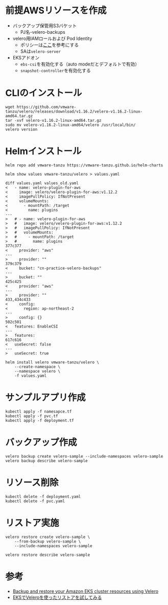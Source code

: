 # 前提AWSリソースを作成

- バックアップ保管用S3バケット
  - PJ名-velero-backups
- velero用IAMロールおよび Pod Identity
  - ポリシーは[ここ](https://aws.amazon.com/jp/blogs/containers/backup-and-restore-your-amazon-eks-cluster-resources-using-velero/)を参考にする
  - SAは`velero-server`
- EKSアドオン
  - `ebs-csi`を有効化する（auto modeだとデフォルトで有効）
  - `snapshot-controller`を有効化する

# CLIのインストール

```
wget https://github.com/vmware-tanzu/velero/releases/download/v1.16.2/velero-v1.16.2-linux-amd64.tar.gz
tar -xvf velero-v1.16.2-linux-amd64.tar.gz
sudo mv velero-v1.16.2-linux-amd64/velero /usr/local/bin/
velero version
```

# Helmインストール

```
helm repo add vmware-tanzu https://vmware-tanzu.github.io/helm-charts
```

```
helm show values vmware-tanzu/velero > values.yaml
```

```
diff values.yaml values_old.yaml
<   - name: velero-plugin-for-aws
<     image: velero/velero-plugin-for-aws:v1.12.2
<     imagePullPolicy: IfNotPresent
<     volumeMounts:
<       - mountPath: /target
<         name: plugins
---
>   # - name: velero-plugin-for-aws
>   #   image: velero/velero-plugin-for-aws:v1.12.2
>   #   imagePullPolicy: IfNotPresent
>   #   volumeMounts:
>   #     - mountPath: /target
>   #       name: plugins
377c377
<     provider: "aws"
---
>     provider: ""
379c379
<     bucket: "cn-practice-velero-backups"
---
>     bucket: ""
425c425
<     provider: "aws"
---
>     provider: ""
433,434c433
<     config:
<       region: ap-northeast-2
---
>     config: {}
502c501
<   features: EnableCSI
---
>   features:
617c616
<   useSecret: false
---
>   useSecret: true
```

```
helm install velero vmware-tanzu/velero \
    --create-namespace \
    --namespace velero \
    -f values.yaml
```

# サンプルアプリ作成

```
kubectl apply -f namesapce.tf
kubectl apply -f pvc.tf
kubectl apply -f deployment.tf
```

# バックアップ作成

```
velero backup create velero-sample --include-namespaces velero-sample
velero backup describe velero-sample
```

# リソース削除

```
kubectl delete -f deployment.yaml
kubectl delete -f pvc.yaml
```

# リストア実施

```
velero restore create velero-sample \
    --from-backup velero-sample \
    --include-namespaces velero-sample
```

```
velero restore describe velero-sample
```


# 参考

- [Backup and restore your Amazon EKS cluster resources using Velero](https://aws.amazon.com/jp/blogs/containers/backup-and-restore-your-amazon-eks-cluster-resources-using-velero/)
- [EKSでVeleroを使ったリストアを試してみる](https://zenn.dev/fusic/articles/80b63839bd2088)